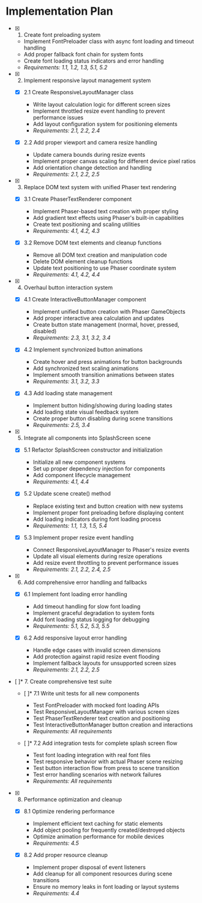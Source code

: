 # Implementation Plan

- [x] 1. Create font preloading system

  - Implement FontPreloader class with async font loading and timeout handling
  - Add proper fallback font chain for system fonts
  - Create font loading status indicators and error handling
  - _Requirements: 1.1, 1.2, 1.3, 5.1, 5.2_

- [x] 2. Implement responsive layout management system

  - [x] 2.1 Create ResponsiveLayoutManager class

    - Write layout calculation logic for different screen sizes
    - Implement throttled resize event handling to prevent performance issues
    - Add layout configuration system for positioning elements
    - _Requirements: 2.1, 2.2, 2.4_

  - [x] 2.2 Add proper viewport and camera resize handling
    - Update camera bounds during resize events
    - Implement proper canvas scaling for different device pixel ratios
    - Add orientation change detection and handling
    - _Requirements: 2.1, 2.2, 2.5_

- [x] 3. Replace DOM text system with unified Phaser text rendering

  - [x] 3.1 Create PhaserTextRenderer component

    - Implement Phaser-based text creation with proper styling
    - Add gradient text effects using Phaser's built-in capabilities
    - Create text positioning and scaling utilities
    - _Requirements: 4.1, 4.2, 4.3_

  - [x] 3.2 Remove DOM text elements and cleanup functions
    - Remove all DOM text creation and manipulation code
    - Delete DOM element cleanup functions
    - Update text positioning to use Phaser coordinate system
    - _Requirements: 4.1, 4.2, 4.4_

- [x] 4. Overhaul button interaction system

  - [x] 4.1 Create InteractiveButtonManager component

    - Implement unified button creation with Phaser GameObjects
    - Add proper interactive area calculation and updates
    - Create button state management (normal, hover, pressed, disabled)
    - _Requirements: 2.3, 3.1, 3.2, 3.4_

  - [x] 4.2 Implement synchronized button animations

    - Create hover and press animations for button backgrounds
    - Add synchronized text scaling animations
    - Implement smooth transition animations between states
    - _Requirements: 3.1, 3.2, 3.3_

  - [x] 4.3 Add loading state management
    - Implement button hiding/showing during loading states
    - Add loading state visual feedback system
    - Create proper button disabling during scene transitions
    - _Requirements: 2.5, 3.4_

- [x] 5. Integrate all components into SplashScreen scene

  - [x] 5.1 Refactor SplashScreen constructor and initialization

    - Initialize all new component systems
    - Set up proper dependency injection for components
    - Add component lifecycle management
    - _Requirements: 4.1, 4.4_

  - [x] 5.2 Update scene create() method

    - Replace existing text and button creation with new systems
    - Implement proper font preloading before displaying content
    - Add loading indicators during font loading process
    - _Requirements: 1.1, 1.3, 1.5, 5.4_

  - [x] 5.3 Implement proper resize event handling
    - Connect ResponsiveLayoutManager to Phaser's resize events
    - Update all visual elements during resize operations
    - Add resize event throttling to prevent performance issues
    - _Requirements: 2.1, 2.2, 2.4, 2.5_

- [x] 6. Add comprehensive error handling and fallbacks

  - [x] 6.1 Implement font loading error handling

    - Add timeout handling for slow font loading
    - Implement graceful degradation to system fonts
    - Add font loading status logging for debugging
    - _Requirements: 5.1, 5.2, 5.3, 5.5_

  - [x] 6.2 Add responsive layout error handling
    - Handle edge cases with invalid screen dimensions
    - Add protection against rapid resize event flooding
    - Implement fallback layouts for unsupported screen sizes
    - _Requirements: 2.1, 2.2, 2.5_

- [ ]\* 7. Create comprehensive test suite

  - [ ]\* 7.1 Write unit tests for all new components

    - Test FontPreloader with mocked font loading APIs
    - Test ResponsiveLayoutManager with various screen sizes
    - Test PhaserTextRenderer text creation and positioning
    - Test InteractiveButtonManager button creation and interactions
    - _Requirements: All requirements_

  - [ ]\* 7.2 Add integration tests for complete splash screen flow
    - Test font loading integration with real font files
    - Test responsive behavior with actual Phaser scene resizing
    - Test button interaction flow from press to scene transition
    - Test error handling scenarios with network failures
    - _Requirements: All requirements_

- [x] 8. Performance optimization and cleanup

  - [x] 8.1 Optimize rendering performance

    - Implement efficient text caching for static elements
    - Add object pooling for frequently created/destroyed objects
    - Optimize animation performance for mobile devices
    - _Requirements: 4.5_

  - [x] 8.2 Add proper resource cleanup
    - Implement proper disposal of event listeners
    - Add cleanup for all component resources during scene transitions
    - Ensure no memory leaks in font loading or layout systems
    - _Requirements: 4.4_
